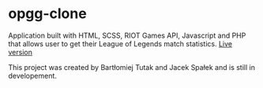 # opgg-clone

Application built with HTML, SCSS, RIOT Games API, Javascript and PHP that allows user to get their League of Legends match statistics. [Live version](https://www.bartlomiej-tutak.pl/projekty/opgg-clone/)

This project was created by Bartłomiej Tutak and Jacek Spałek and is still in developement.
